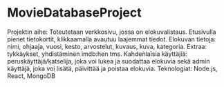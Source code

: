 # MovieDatabaseProject
Projektin aihe: Toteutetaan verkkosivu, jossa on elokuvalistaus. Etusivulla pienet tietokortit, klikkaamalla avautuu laajemmat tiedot.
Elokuvan tietoja:
nimi,
ohjaaja,
vuosi,
kesto,
arvostelut,
kuvaus,
kuva,
kategoria. 
Extraa: tykkäykset, yhdistäminen imdb:hen tms.
Kahdenlaisia käyttäjiä: peruskäyttäjä/katselija, joka voi lukea ja suodattaa elokuvia sekä admin käyttäjä, joka voi lisätä, päivittää ja poistaa elokuvia.
Teknologiat: Node.js, React, MongoDB
